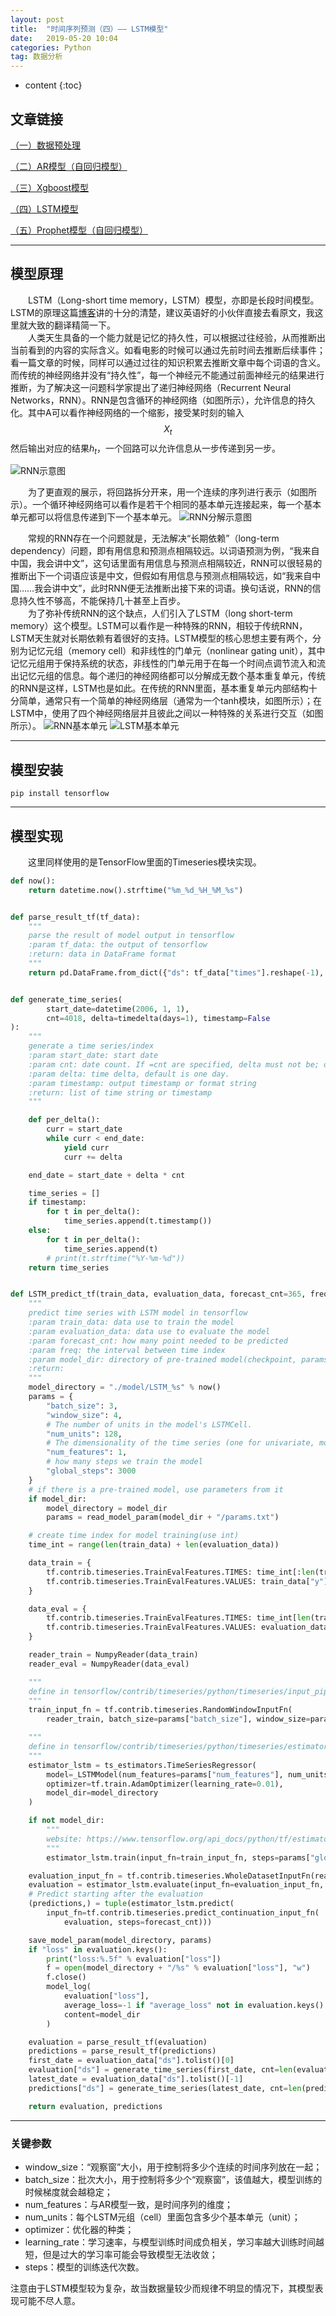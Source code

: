 ```yaml
---
layout: post
title:  "时间序列预测（四）—— LSTM模型"
date:   2019-05-20 10:04
categories: Python
tag: 数据分析
---
```


* content
{:toc}


## 文章链接

[（一）数据预处理](https://xkw168.github.io/2019/05/20/%E6%97%B6%E9%97%B4%E5%BA%8F%E5%88%97%E9%A2%84%E6%B5%8B-%E4%B8%80-%E6%95%B0%E6%8D%AE%E9%A2%84%E5%A4%84%E7%90%86/)

[（二）AR模型（自回归模型）](https://xkw168.github.io/2019/05/20/%E6%97%B6%E9%97%B4%E5%BA%8F%E5%88%97%E9%A2%84%E6%B5%8B-%E4%BA%8C-AR%E6%A8%A1%E5%9E%8B/)

[（三）Xgboost模型](https://xkw168.github.io/2019/05/20/%E6%97%B6%E9%97%B4%E5%BA%8F%E5%88%97%E9%A2%84%E6%B5%8B-%E4%B8%89-Xgboost%E6%A8%A1%E5%9E%8B/)

[（四）LSTM模型](https://xkw168.github.io/2019/05/20/%E6%97%B6%E9%97%B4%E5%BA%8F%E5%88%97%E9%A2%84%E6%B5%8B-%E5%9B%9B-LSTM%E6%A8%A1%E5%9E%8B/)

[（五）Prophet模型（自回归模型）](https://xkw168.github.io/2019/05/20/%E6%97%B6%E9%97%B4%E5%BA%8F%E5%88%97%E9%A2%84%E6%B5%8B-%E4%BA%94-Prophet%E6%A8%A1%E5%9E%8B/)

---

## 模型原理

&emsp;&emsp;LSTM（Long-short time memory，LSTM）模型，亦即是长段时间模型。LSTM的原理这篇[博客](http://colah.github.io/posts/2015-08-Understanding-LSTMs/)讲的十分的清楚，建议英语好的小伙伴直接去看原文，我这里就大致的翻译精简一下。  
&emsp;&emsp;人类天生具备的一个能力就是记忆的持久性，可以根据过往经验，从而推断出当前看到的内容的实际含义。如看电影的时候可以通过先前时间去推断后续事件；看一篇文章的时候，同样可以通过过往的知识积累去推断文章中每个词语的含义。而传统的神经网络并没有“持久性”，每一个神经元不能通过前面神经元的结果进行推断，为了解决这一问题科学家提出了递归神经网络（Recurrent Neural Networks，RNN）。RNN是包含循环的神经网络（如图所示），允许信息的持久化。其中A可以看作神经网络的一个缩影，接受某时刻的输入$$X_t$$然后输出对应的结果$h_t$，一个回路可以允许信息从一步传递到另一步。  

![RNN示意图](/img/rnn.png)

&emsp;&emsp;为了更直观的展示，将回路拆分开来，用一个连续的序列进行表示（如图所示）。一个循环神经网络可以看作是若干个相同的基本单元连接起来，每一个基本单元都可以将信息传递到下一个基本单元。
![RNN分解示意图](/img/rnn_split.png)

&emsp;&emsp;常规的RNN存在一个问题就是，无法解决“长期依赖”（long-term dependency）问题，即有用信息和预测点相隔较远。以词语预测为例，“我来自中国，我会讲中文”，这句话里面有用信息与预测点相隔较近，RNN可以很轻易的推断出下一个词语应该是中文，但假如有用信息与预测点相隔较远，如“我来自中国……我会讲中文”，此时RNN便无法推断出接下来的词语。换句话说，RNN的信息持久性不够高，不能保持几十甚至上百步。  
&emsp;&emsp;为了弥补传统RNN的这个缺点，人们引入了LSTM（long short-term memory）这个模型。LSTM可以看作是一种特殊的RNN，相较于传统RNN，LSTM天生就对长期依赖有着很好的支持。LSTM模型的核心思想主要有两个，分别为记忆元组（memory cell）和非线性的门单元（nonlinear gating unit），其中记忆元组用于保持系统的状态，非线性的门单元用于在每一个时间点调节流入和流出记忆元组的信息。每个递归的神经网络都可以分解成无数个基本重复单元，传统的RNN是这样，LSTM也是如此。在传统的RNN里面，基本重复单元内部结构十分简单，通常只有一个简单的神经网络层（通常为一个tanh模块，如图所示）；在LSTM中，使用了四个神经网络层并且彼此之间以一种特殊的关系进行交互（如图所示）。
![RNN基本单元](/img/rnn_cell.png)
![LSTM基本单元](/img/lstm_cell.png)

---

## 模型安装

`pip install tensorflow`

---

## 模型实现

&emsp;&emsp;这里同样使用的是TensorFlow里面的Timeseries模块实现。

```python
def now():
    return datetime.now().strftime("%m_%d_%H_%M_%s")


def parse_result_tf(tf_data):
    """
    parse the result of model output in tensorflow
    :param tf_data: the output of tensorflow
    :return: data in DataFrame format
    """
    return pd.DataFrame.from_dict({"ds": tf_data["times"].reshape(-1), "y": tf_data["mean"].reshape(-1)})


def generate_time_series(
        start_date=datetime(2006, 1, 1),
        cnt=4018, delta=timedelta(days=1), timestamp=False
):
    """
    generate a time series/index
    :param start_date: start date
    :param cnt: date count. If =cnt are specified, delta must not be; one is required
    :param delta: time delta, default is one day.
    :param timestamp: output timestamp or format string
    :return: list of time string or timestamp
    """

    def per_delta():
        curr = start_date
        while curr < end_date:
            yield curr
            curr += delta

    end_date = start_date + delta * cnt

    time_series = []
    if timestamp:
        for t in per_delta():
            time_series.append(t.timestamp())
    else:
        for t in per_delta():
            time_series.append(t)
        # print(t.strftime("%Y-%m-%d"))
    return time_series


def LSTM_predict_tf(train_data, evaluation_data, forecast_cnt=365, freq="D", model_dir=""):
    """
    predict time series with LSTM model in tensorflow
    :param train_data: data use to train the model
    :param evaluation_data: data use to evaluate the model
    :param forecast_cnt: how many point needed to be predicted
    :param freq: the interval between time index
    :param model_dir: directory of pre-trained model(checkpoint, params)
    :return:
    """
    model_directory = "./model/LSTM_%s" % now()
    params = {
        "batch_size": 3,
        "window_size": 4,
        # The number of units in the model's LSTMCell.
        "num_units": 128,
        # The dimensionality of the time series (one for univariate, more than one for multivariate)
        "num_features": 1,
        # how many steps we train the model
        "global_steps": 3000
    }
    # if there is a pre-trained model, use parameters from it
    if model_dir:
        model_directory = model_dir
        params = read_model_param(model_dir + "/params.txt")

    # create time index for model training(use int)
    time_int = range(len(train_data) + len(evaluation_data))

    data_train = {
        tf.contrib.timeseries.TrainEvalFeatures.TIMES: time_int[:len(train_data)],
        tf.contrib.timeseries.TrainEvalFeatures.VALUES: train_data["y"],
    }

    data_eval = {
        tf.contrib.timeseries.TrainEvalFeatures.TIMES: time_int[len(train_data):],
        tf.contrib.timeseries.TrainEvalFeatures.VALUES: evaluation_data["y"],
    }

    reader_train = NumpyReader(data_train)
    reader_eval = NumpyReader(data_eval)

    """
    define in tensorflow/contrib/timeseries/python/timeseries/input_pipeline.py
    """
    train_input_fn = tf.contrib.timeseries.RandomWindowInputFn(
        reader_train, batch_size=params["batch_size"], window_size=params["window_size"])

    """
    define in tensorflow/contrib/timeseries/python/timeseries/estimators.py
    """
    estimator_lstm = ts_estimators.TimeSeriesRegressor(
        model=_LSTMModel(num_features=params["num_features"], num_units=params["num_units"]),
        optimizer=tf.train.AdamOptimizer(learning_rate=0.01),
        model_dir=model_directory
    )

    if not model_dir:
        """
        website: https://www.tensorflow.org/api_docs/python/tf/estimator/Estimator#train
        """
        estimator_lstm.train(input_fn=train_input_fn, steps=params["global_steps"])

    evaluation_input_fn = tf.contrib.timeseries.WholeDatasetInputFn(reader_eval)
    evaluation = estimator_lstm.evaluate(input_fn=evaluation_input_fn, steps=1)
    # Predict starting after the evaluation
    (predictions,) = tuple(estimator_lstm.predict(
        input_fn=tf.contrib.timeseries.predict_continuation_input_fn(
            evaluation, steps=forecast_cnt)))

    save_model_param(model_directory, params)
    if "loss" in evaluation.keys():
        print("loss:%.5f" % evaluation["loss"])
        f = open(model_directory + "/%s" % evaluation["loss"], "w")
        f.close()
        model_log(
            evaluation["loss"],
            average_loss=-1 if "average_loss" not in evaluation.keys() else evaluation["average_loss"],
            content=model_dir
        )

    evaluation = parse_result_tf(evaluation)
    predictions = parse_result_tf(predictions)
    first_date = evaluation_data["ds"].tolist()[0]
    evaluation["ds"] = generate_time_series(first_date, cnt=len(evaluation), delta=delta_dict[freq])
    latest_date = evaluation_data["ds"].tolist()[-1]
    predictions["ds"] = generate_time_series(latest_date, cnt=len(predictions), delta=delta_dict[freq])

    return evaluation, predictions
```

---

### 关键参数

- window_size：“观察窗”大小，用于控制将多少个连续的时间序列放在一起；
- batch_size：批次大小，用于控制将多少个“观察窗”，该值越大，模型训练的时候梯度就会越稳定；
- num_features：与AR模型一致，是时间序列的维度；
- num_units：每个LSTM元组（cell）里面包含多少个基本单元（unit）；
- optimizer：优化器的种类；
- learning_rate：学习速率，与模型训练时间成负相关，学习率越大训练时间越短，但是过大的学习率可能会导致模型无法收敛；
- steps：模型的训练迭代次数。

注意由于LSTM模型较为复杂，故当数据量较少而规律不明显的情况下，其模型表现可能不尽人意。